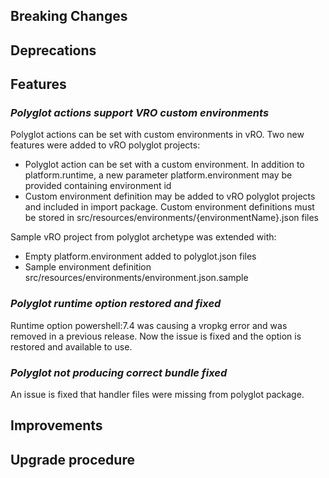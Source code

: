 [//]: # (VERSION_PLACEHOLDER DO NOT DELETE)
[//]: # (Used when working on a new release. Placed together with the Version.md)
[//]: # (Nothing here is optional. If a step must not be performed, it must be said so)
[//]: # (Do not fill the version, it will be done automatically)
[//]: # (Quick Intro to what is the focus of this release)

## Breaking Changes

[//]: # (### *Breaking Change*)
[//]: # (Describe the breaking change AND explain how to resolve it)
[//]: # (You can utilize internal links /e.g. link to the upgrade procedure, link to the improvement|deprecation that introduced this/)

## Deprecations

[//]: # (### *Deprecation*)
[//]: # (Explain what is deprecated and suggest alternatives)

[//]: # (Features -> New Functionality)

## Features

[//]: # (### *Feature Name*)
[//]: # (Describe the feature)
[//]: # (Optional But higlhy recommended Specify *NONE* if missing)
[//]: # (#### Relevant Documentation:)

[//]: # (Improvements -> Bugfixes/hotfixes or general improvements)

### *Polyglot actions support VRO custom environments*

Polyglot actions can be set with custom environments in vRO.
Two new features were added to vRO polyglot projects:
- Polyglot action can be set with a custom environment. In addition to platform.runtime, a new parameter platform.environment may be provided containing environment id
- Custom environment definition may be added to vRO polyglot projects and included in import package. Custom environment definitions must be stored in src/resources/environments/{environmentName}.json files

Sample vRO project from polyglot archetype was extended with:
- Empty platform.environment added to polyglot.json files
- Sample environment definition src/resources/environments/environment.json.sample

### *Polyglot runtime option restored and fixed*

Runtime option powershell:7.4 was causing a vropkg error and was removed in a previous release.
Now the issue is fixed and the option is restored and available to use.

### *Polyglot not producing correct bundle fixed*

An issue is fixed that handler files were missing from polyglot package.

## Improvements

[//]: # (### *Improvement Name* )
[//]: # (Talk ONLY regarding the improvement)
[//]: # (Optional But higlhy recommended)
[//]: # (#### Previous Behavior)
[//]: # (Explain how it used to behave, regarding to the change)
[//]: # (Optional But higlhy recommended)
[//]: # (#### New Behavior)
[//]: # (Explain how it behaves now, regarding to the change)
[//]: # (Optional But higlhy recommended Specify *NONE* if missing)
[//]: # (#### Relevant Documentation:)

## Upgrade procedure

[//]: # (Explain in details if something needs to be done)
